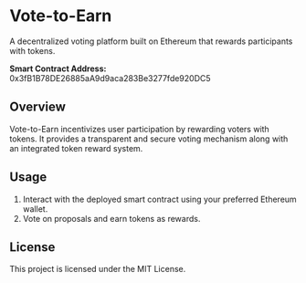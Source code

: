 # Vote-to-Earn

A decentralized voting platform built on Ethereum that rewards participants with tokens.

**Smart Contract Address:** 0x3fB1B78DE26885aA9d9aca283Be3277fde920DC5

## Overview
Vote-to-Earn incentivizes user participation by rewarding voters with tokens. It provides a transparent and secure voting mechanism along with an integrated token reward system.

## Usage
1. Interact with the deployed smart contract using your preferred Ethereum wallet.
2. Vote on proposals and earn tokens as rewards.

## License
This project is licensed under the MIT License.
